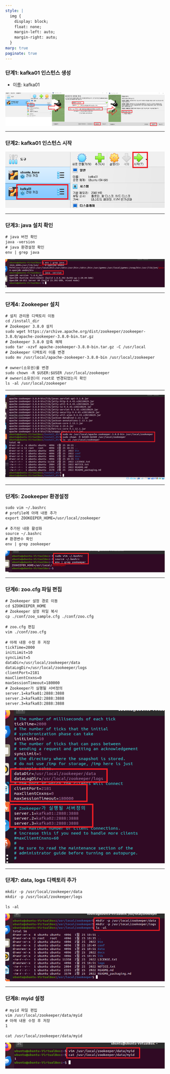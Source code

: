```yaml
---
style: |
  img {
    display: block;
    float: none;
    margin-left: auto;
    margin-right: auto;
  }
marp: true
paginate: true
---
```

### 단계1: kafka01 인스턴스 생성 
- 이름: kafka01

![Alt text](./img/image.png)

---
### 단계2: kafka01 인스턴스 시작
![Alt text](./img/image-4.png)

---
### 단계3: java 설치 확인 
```shell
# java 버전 확인 
java -version
# java 환경설정 확인 
env | grep java
```
![Alt text](./img/image-1.png)

---
### 단계4: Zookeeper 설치
```shell
# 설치 관리용 디렉토리 이동
cd /install_dir
# Zookeeper 3.8.0 설치
sudo wget https://archive.apache.org/dist/zookeeper/zookeeper-3.8.0/apache-zookeeper-3.8.0-bin.tar.gz
# Zookeeper 3.8.0 압축 해제
sudo tar -xzvf apache-zookeeper-3.8.0-bin.tar.gz -C /usr/local
# Zookeeper 디렉토리 이름 변경
sudo mv /usr/local/apache-zookeeper-3.8.0-bin /usr/local/zookeeper

# owner(소유권)를 변경 
sudo chown -R $USER:$USER /usr/local/zookeeper
# owner(소유권)이 root로 변경되었는지 확인 
ls -al /usr/local/zookeeper
```
---
![Alt text](./img/image-2.png)

---
### 단계5: Zookeeper 환경설정
```shell
sudo vim ~/.bashrc
# profile에 아래 내용 추가 
export ZOOKEEPER_HOME=/usr/local/zookeeper

# 추가된 내용 활성화 
source ~/.bashrc
# 환경변수 확인 
env | grep zookeeper
```
![Alt text](./img/image-3.png)

---
### 단계6: zoo.cfg 파일 편집
```shell
# Zookeeper 설정 경로 이동
cd $ZOOKEEPER_HOME
# Zookeeper 설정 파일 복사
cp ./conf/zoo_sample.cfg ./conf/zoo.cfg 

# zoo.cfg 편집
vim ./conf/zoo.cfg

# 아래 내용 수정 후 저장
tickTime=2000
initLimit=10
syncLimit=5
dataDir=/usr/local/zookeeper/data
dataLogDir=/usr/local/zookeeper/logs
clientPort=2181
maxClientCnxns=0
maxSessionTimeout=180000
# Zookeeper가 실행될 서버정의
server.1=kafka01:2888:3888
server.2=kafka02:2888:3888
server.3=kafka03:2888:3888
```
![bg right w:600](./img/image-5.png)

---
### 단계7: data, logs 디렉토리 추가 
```shell
mkdir -p /usr/local/zookeeper/data
mkdir -p /usr/local/zookeeper/logs

ls -al
```
![Alt text](./img/image-6.png)

---
### 단계8: myid 설정
```shell
# myid 파일 편집
vim /usr/local/zookeeper/data/myid
# 아래 내용 수정 후 저장
1

cat /usr/local/zookeeper/data/myid
```
![Alt text](./img/image-7.png)



